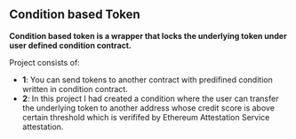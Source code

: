## Condition based Token

**Condition based token is a wrapper that locks the underlying token under user defined condition contract.**

Project consists of:

-   **1**: You can send tokens to another contract with predifined condition written in condition contract.
-   **2**: In this project I had created a condition where the user can transfer the underlying token to another address whose credit score is above certain threshold which is verififed by Ethereum Attestation Service attestation.

